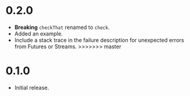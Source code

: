 # 0.2.0

-   **Breaking** `checkThat` renamed to `check`.
-   Added an example.
-   Include a stack trace in the failure description for unexpected errors from
    Futures or Streams. >>>>>>> master

# 0.1.0

-   Initial release.
